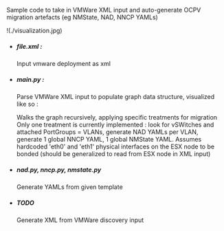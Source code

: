 Sample code to take in VMWare XML input and auto-generate OCPV migration artefacts (eg NMState, NAD, NNCP YAMLs)

!(./visualization.jpg)

<ul>
<li>
  <h5>file.xml :</h5> Input vmware deployment as xml
</li>

<li>
<h5>main.py :</h5>
Parse VMWare XML input to populate graph data structure, visualized like so :

Walks the graph recursively, applying specific treatments for migration
Only one treatment is currently implemented : look for vSWitches and attached PortGroups = VLANs, generate NAD YAMLs per VLAN, generate 1 global NNCP YAML, 1 global NMState YAML.
Assumes hardcoded 'eth0' and 'eth1' physical interfaces on the ESX node to be bonded (should be generalized to read from ESX node in XML input) 
</li>

<li>
  <h5>nad.py, nncp.py, nmstate.py</h5> Generate YAMLs from given template 
</li>
<li>
  <h5>TODO </h5> Generate XML from VMWare discovery input
</li>

</ul>
